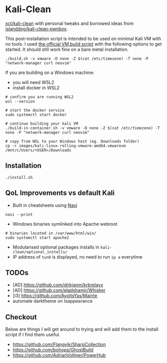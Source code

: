 # Kali-Clean

[xct/kali-clean](https://github.com/xct/kali-clean) with personal tweaks and borrowed ideas from [islanddog/kali-clean-pwnbox](https://github.com/islanddog/kali-clean-pwnbox).

This post-installation script is intended to be used on minimal Kali VM with no tools. I used [the official VM build script](https://gitlab.com/kalilinux/build-scripts/kali-vm) with the following options to get started. It should still work fine on a bare metal installation.

```
./build.sh -v vmware -D none -Z $(cat /etc/timezone) -T none -P "network-manager curl neovim"
```

If you are building on a Windows machine:

- you will need WSL2
- install docker in WSL2

```
# confirm you are running WSL2
wsl --version

# start the docker service
sudo systemctl start docker

# continue building your kali VM
./build-in-container.sh -v vmware -D none -Z $(cat /etc/timezone) -T none -P "network-manager curl neovim"

# copy from WSL to your Windows host (eg. Downloads folder)
cp -r images/kali-linux-rolling-vmware-amd64.vmwarevm /mnt/c/Users/<USER>/Downloads
```

## Installation

```
./install.sh
```

## QoL Improvements vs default Kali
- Built in cheatsheets using [Navi](https://github.com/denisidoro/navi)
```
navi --print
```
- Windows binaries symlinked into Apache webroot
```
# binaries located in /var/www/html/win/
sudo systemctl start apache2
```
- Modularised optional packages installs in `kali-clean/optional_installs/`
- IP address of `tun0` is displayed, no need to run `ip a` everytime

## TODOs

- [AD] https://github.com/dirkjanm/krbrelayx
- [AD] https://github.com/eladshamir/Whisker
- [i3] https://github.com/AyoItsYas/Mainte
- automate darktheme on lxappearance

## Checkout
Below are things I will get around to trying and will add them to the install script if I find them useful.
- https://github.com/Flangvik/SharpCollection
- https://github.com/bohops/GhostBuild
- https://github.com/AdrianVollmer/PowerHub
